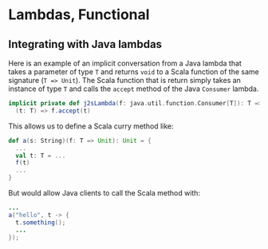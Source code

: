 # Lambdas, Functional

## Integrating with Java lambdas
Here is an example of an implicit conversation from a Java lambda that takes a parameter of type `T` and returns `void` to a Scala function of the same signature (`T => Unit`). The Scala function that is return simply takes an instance of type `T` and calls the `accept` method of the Java `Consumer` lambda.
```scala
implicit private def j2sLambda(f: java.util.function.Consumer[T]): T => Unit =
  (t: T) => f.accept(t)
```
This allows us to define a Scala curry method like:
```scala
def a(s: String)(f: T => Unit): Unit = {
  ...
  val t: T = ...
  f(t)
  ...
}
```
But would allow Java clients to call the Scala method with:
```java
...
a("hello", t -> {
  t.something();
  ...
});
```

